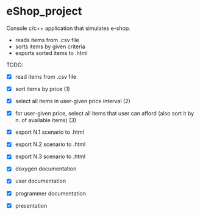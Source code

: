 eShop_project
=============

Console c/c++ application that simulates e-shop.
- reads items from .csv file
- sorts items by given criteria
- exports sorted items to .html


TODO:
- [x] read items from .csv file
- [x] sort items by price (1)
- [x] select all items in user-given price interval (2)
- [x] for user-given price, select all items that user can afford (also sort it by n. of available items) (3)
- [x] export N.1 scenario to .html
- [x] export N.2 scenario to .html
- [x] export N.3 scenario to .html
- [x] doxygen documentation
- [x] user documentation
- [x] programmer documentation
- [x] presentation


